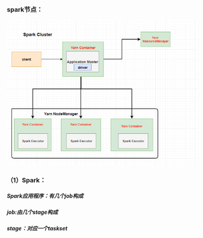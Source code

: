 ### spark节点：
![Image text](https://github.com/JackLiuWei/hadoop/blob/master/JLUJLPPOTA28~WT%25CIB%25%7D_9.png)
### （1）Spark：
##### Spark应用程序：有几个job构成
##### job:由几个stage构成
##### stage：对应一个taskset
